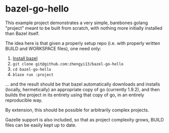 # bazel-go-hello

This example project demonstrates a very simple, barebones golang "project"
meant to be built from scratch, with nothing more initially installed than Bazel
itself.

The idea here is that given a properly setup repo (i.e. with properly written
BUILD and WORKSPACE files), one need only:

1. [Install bazel](https://docs.bazel.build/versions/master/install.html)
2. `git clone git@github.com:zhengyi13/bazel-go-hello`
3. `cd bazel-go-hello`
4. `blaze run :project`

... and the result should be that bazel automatically downloads and installs
(locally, hermetically) an appropriate copy of go (currently 1.9.2), and then
builds the project in its entirety using that copy of go, in an entirely
reproducible way.

By extension, this should be possible for arbitrarily complex projects.

Gazelle support is also included, so that as project complexity grows, BUILD
files can be easily kept up to date.
